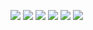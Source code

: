 

![](https://obs-pic-1309372570.cos.ap-chongqing.myqcloud.com/20221216090058.png)
![](https://obs-pic-1309372570.cos.ap-chongqing.myqcloud.com/20221216090115.png)
![](https://obs-pic-1309372570.cos.ap-chongqing.myqcloud.com/20221216090123.png)
![](https://obs-pic-1309372570.cos.ap-chongqing.myqcloud.com/20221216090137.png)
![](https://obs-pic-1309372570.cos.ap-chongqing.myqcloud.com/20221216090150.png)
![](https://obs-pic-1309372570.cos.ap-chongqing.myqcloud.com/20221216093500.png)
